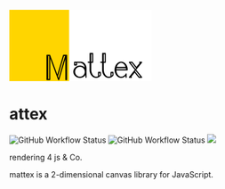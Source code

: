 <img src="logowide.png" width="256" height="128"></img> <h1>attex</h1>

![GitHub Workflow Status](https://img.shields.io/github/workflow/status/matsuite/mattex/Continuous%20Integration?label=CI)
![GitHub Workflow Status](https://img.shields.io/github/workflow/status/matsuite/mattex/Minify%20Workflow?label=Minify)
<a href="https://github.com/matsuite/mattex/wiki "><img src="https://img.shields.io/badge/links-wiki%20-brightgreen" /></a>

rendering 4 js &amp; Co.

mattex is a 2-dimensional canvas library for JavaScript.

